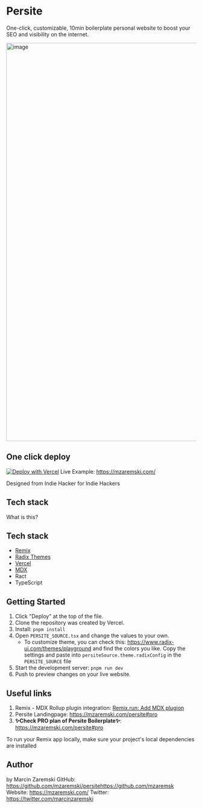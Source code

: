 # Persite

One-click, customizable, 10min boilerplate personal website to boost your SEO and visibility on the internet.

<img width="1052" alt="image" src="https://github.com/user-attachments/assets/e4451dc2-4ac9-4af6-a3cb-316ea3dec1a6">

## One click deploy

[![Deploy with Vercel](https://vercel.com/button)](https://vercel.com/new/clone?repository-url=https://github.com/mzaremski/persite-mzaremski&integration-ids=icfg_ndUd3CDM3wwcQ28MmoPEg7sq&skippable-integrations=1)
Live Example: https://mzaremski.com/

Designed from Indie Hacker for Indie Hackers

## Tech stack

What is this?

## Tech stack

- [Remix](https://remix.run/docs)
- [Radix Themes](https://www.radix-ui.com/themes)
- [Vercel](https://vercel.com)
- [MDX](https://mdxjs.com/)
- Ract
- TypeScript

## Getting Started

1. Click "Deploy" at the top of the file.
2. Clone the repository was created by Vercel.
3. Install: `pnpm install`
4. Open `PERSITE_SOURCE.tsx` and change the values to your own.
   - To customize theme, you can check this: https://www.radix-ui.com/themes/playground and find the colors you like. Copy the settings and paste into `persiteSource.theme.radixConfig` in the `PERSITE_SOURCE` file
5. Start the development server: `pnpm run dev`
6. Push to preview changes on your live website.

## Useful links

1. Remix - MDX Rollup plugin integration: [Remix.run: Add MDX plugion](https://remix.run/docs/en/main/guides/vite#add-mdx-plugin)
2. Persite Landingpage: https://mzaremski.com/persite#pro
3. **✨Check PRO plan of Persite Boilerplate✨**: https://mzaremski.com/persite#pro

To run your Remix app locally, make sure your project's local dependencies are installed

## Author

by Marcin Zaremski
GitHub: https://github.com/mzaremski/persitehttps://github.com/mzaremsk
Website: https://mzaremski.com/
Twitter: https://twitter.com/marcinzaremski
